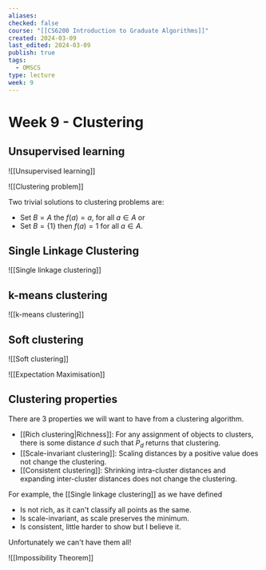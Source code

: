 ```yaml
---
aliases: 
checked: false
course: "[[CS6200 Introduction to Graduate Algorithms]]"
created: 2024-03-09
last_edited: 2024-03-09
publish: true
tags:
  - OMSCS
type: lecture
week: 9
---
```

# Week 9 - Clustering

## Unsupervised learning

![[Unsupervised learning]]

![[Clustering problem]]

Two trivial solutions to clustering problems are:
- Set $B = A$ the $f(a) = a$, for all $a \in A$ or
- Set $B = \{1\}$ then $f(a) = 1$ for all $a \in A$.

## Single Linkage Clustering

![[Single linkage clustering]]

## k-means clustering

![[k-means clustering]]

## Soft clustering

![[Soft clustering]]

![[Expectation Maximisation]]

## Clustering properties

There are 3 properties we will want to have from a clustering algorithm.
- [[Rich clustering|Richness]]: For any assignment of objects to clusters, there is some distance $d$ such that $P_d$ returns that clustering.
- [[Scale-invariant clustering]]: Scaling distances by a positive value does not change the clustering.
- [[Consistent clustering]]: Shrinking intra-cluster distances and expanding inter-cluster distances does not change the clustering.

For example, the [[Single linkage clustering]] as we have defined
- Is not rich, as it can't classify all points as the same.
- Is scale-invariant, as scale preserves the minimum.
- Is consistent, little harder to show but I believe it. 

Unfortunately we can't have them all! 

![[Impossibility Theorem]]

